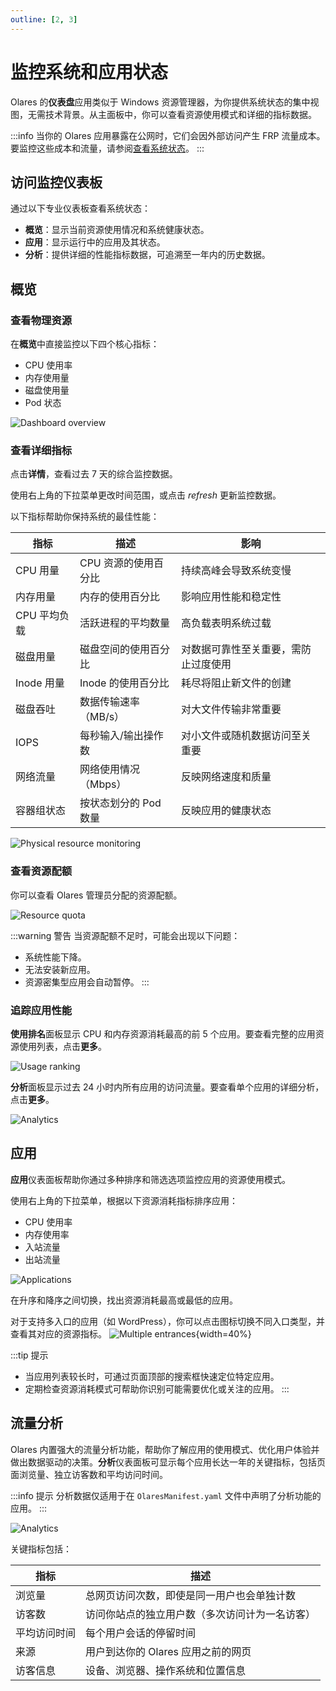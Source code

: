 ```yaml
---
outline: [2, 3]
---
```


# 监控系统和应用状态

Olares 的**仪表盘**应用类似于 Windows 资源管理器，为你提供系统状态的集中视图，无需技术背景。从主面板中，你可以查看资源使用模式和详细的指标数据。

:::info
当你的 Olares 应用暴露在公网时，它们会因外部访问产生 FRP 流量成本。要监控这些成本和流量，请参阅[查看系统状态](../space/manage-olares.md#查看系统状态)。
:::

## 访问监控仪表板

通过以下专业仪表板查看系统状态：

- **概览**：显示当前资源使用情况和系统健康状态。
- **应用**：显示运行中的应用及其状态。
- **分析**：提供详细的性能指标数据，可追溯至一年内的历史数据。

## 概览

### 查看物理资源

在**概览**中直接监控以下四个核心指标：
- CPU 使用率
- 内存使用量
- 磁盘使用量
- Pod 状态

![Dashboard overview](/images/manual/tasks/dashboard-overview.png)

### 查看详细指标

点击**详情**，查看过去 7 天的综合监控数据。

使用右上角的下拉菜单更改时间范围，或点击 <i class="material-symbols-outlined">refresh</i> 更新监控数据。

以下指标帮助你保持系统的最佳性能：

| 指标       | 描述            | 影响                 |
|----------|---------------|--------------------|
| CPU 用量   | CPU 资源的使用百分比  | 持续高峰会导致系统变慢        |
| 内存用量     | 内存的使用百分比      | 影响应用性能和稳定性         |
| CPU 平均负载 | 活跃进程的平均数量     | 高负载表明系统过载          |
| 磁盘用量     | 磁盘空间的使用百分比    | 对数据可靠性至关重要，需防止过度使用 |
| Inode 用量 | Inode 的使用百分比  | 耗尽将阻止新文件的创建        |
| 磁盘吞吐     | 数据传输速率（MB/s）  | 对大文件传输非常重要         |
| IOPS     | 每秒输入/输出操作数    | 对小文件或随机数据访问至关重要    |
| 网络流量     | 网络使用情况（Mbps）  | 反映网络速度和质量          |
| 容器组状态    | 按状态划分的 Pod 数量 | 反映应用的健康状态          |

![Physical resource monitoring](/images/manual/tasks/physical-resource-monitoring.png)

### 查看资源配额

你可以查看 Olares 管理员分配的资源配额。

![Resource quota](/images/manual/tasks/resource-quota.png)

:::warning 警告
当资源配额不足时，可能会出现以下问题：

- 系统性能下降。
- 无法安装新应用。
- 资源密集型应用会自动暂停。
:::

### 追踪应用性能

**使用排名**面板显示 CPU 和内存资源消耗最高的前 5 个应用。要查看完整的应用资源使用列表，点击**更多**。

![Usage ranking](/images/manual/tasks/usage-ranking.png)

**分析**面板显示过去 24 小时内所有应用的访问流量。要查看单个应用的详细分析，点击**更多**。

![Analytics](/images/manual/tasks/overview-analytics.png)

## 应用

**应用**仪表面板帮助你通过多种排序和筛选选项监控应用的资源使用模式。

使用右上角的下拉菜单，根据以下资源消耗指标排序应用：
- CPU 使用率
- 内存使用率
- 入站流量
- 出站流量

![Applications](/images/manual/tasks/applications.png)

在升序和降序之间切换，找出资源消耗最高或最低的应用。

对于支持多入口的应用（如 WordPress），你可以点击图标切换不同入口类型，并查看其对应的资源指标。
![Multiple entrances](/images/manual/tasks/multiple-entrances.png#bordered){width=40%}

:::tip 提示
* 当应用列表较长时，可通过页面顶部的搜索框快速定位特定应用。
* 定期检查资源消耗模式可帮助你识别可能需要优化或关注的应用。
:::

## 流量分析

Olares 内置强大的流量分析功能，帮助你了解应用的使用模式、优化用户体验并做出数据驱动的决策。**分析**仪表面板可显示每个应用长达一年的关键指标，包括页面浏览量、独立访客数和平均访问时间。

:::info 提示
分析数据仅适用于在 `OlaresManifest.yaml` 文件中声明了分析功能的应用。
:::

![Analytics](/images/manual/tasks/analytics.png)

关键指标包括：

| 指标     | 描述                      |
|--------|-------------------------|
| 浏览量    | 总网页访问次数，即使是同一用户也会单独计数   |
| 访客数    | 访问你站点的独立用户数（多次访问计为一名访客） |
| 平均访问时间 | 每个用户会话的停留时间             |
| 来源     | 用户到达你的 Olares 应用之前的网页   |
| 访客信息   | 设备、浏览器、操作系统和位置信息        |